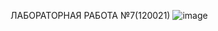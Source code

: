 ЛАБОРАТОРНАЯ РАБОТА №7(120021)
![image](https://user-images.githubusercontent.com/91531933/165190326-38768bd9-5c7b-402e-9109-50f6158129d9.png)
